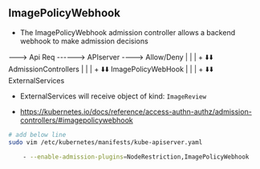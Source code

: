 ## ImagePolicyWebhook
- The ImagePolicyWebhook admission controller allows a backend webhook to make admission decisions


---> Api Req ------> APIserver ----> Allow/Deny
                        |
                        |
                        |
                        +
                      ⬇️⬇️
               AdmissionControllers
                        |
                        |
                        |
                        +
                      ⬇️⬇️
               ImagePolicyWebHook
                        |
                        |
                        |
                        +
                      ⬇️⬇️
                ExternalServices

- ExternalServices will receive object of kind: `ImageReview`

- https://kubernetes.io/docs/reference/access-authn-authz/admission-controllers/#imagepolicywebhook

```bash
# add below line
sudo vim /etc/kubernetes/manifests/kube-apiserver.yaml

    - --enable-admission-plugins=NodeRestriction,ImagePolicyWebhook

```
